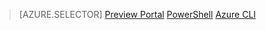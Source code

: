 > [AZURE.SELECTOR]
[Preview Portal](..\articles\virtual-network\virtual-network-manage-nsg-portal.md)
[PowerShell](..\articles\virtual-network\virtual-network-manage-nsg-ps.md)
[Azure CLI](..\articles\virtual-network\virtual-network-manage-nsg-cli.md)
